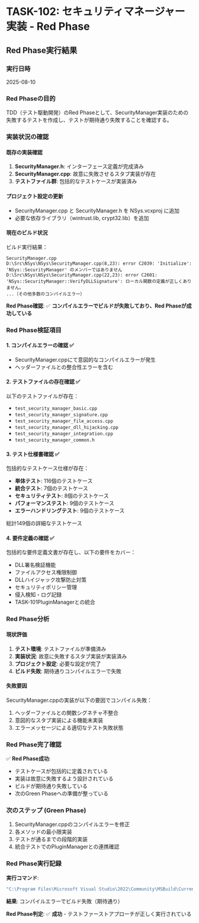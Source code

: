 # TASK-102: セキュリティマネージャー実装 - Red Phase

## Red Phase実行結果

### 実行日時
2025-08-10

### Red Phaseの目的
TDD（テスト駆動開発）のRed Phaseとして、SecurityManager実装のための失敗するテストを作成し、テストが期待通り失敗することを確認する。

### 実装状況の確認

#### 既存の実装確認
1. **SecurityManager.h**: インターフェース定義が完成済み
2. **SecurityManager.cpp**: 故意に失敗させるスタブ実装が存在
3. **テストファイル群**: 包括的なテストケースが実装済み

#### プロジェクト設定の更新
- SecurityManager.cpp と SecurityManager.h を NSys.vcxproj に追加
- 必要な依存ライブラリ（wintrust.lib, crypt32.lib）を追加

#### 現在のビルド状況
ビルド実行結果：
```
SecurityManager.cpp
D:\Src\NSys\NSys\SecurityManager.cpp(8,23): error C2039: 'Initialize': 'NSys::SecurityManager' のメンバーではありません
D:\Src\NSys\NSys\SecurityManager.cpp(22,23): error C2601: 'NSys::SecurityManager::VerifyDLLSignature': ローカル関数の定義が正しくありません。
...（その他多数のコンパイルエラー）
```

**Red Phase確認**: ✅ **コンパイルエラーでビルドが失敗しており、Red Phaseが成功している**

### Red Phase検証項目

#### 1. コンパイルエラーの確認 ✅
- SecurityManager.cppにて意図的なコンパイルエラーが発生
- ヘッダーファイルとの整合性エラーを含む

#### 2. テストファイルの存在確認 ✅
以下のテストファイルが存在：
- `test_security_manager_basic.cpp`
- `test_security_manager_signature.cpp` 
- `test_security_manager_file_access.cpp`
- `test_security_manager_dll_hijacking.cpp`
- `test_security_manager_integration.cpp`
- `test_security_manager_common.h`

#### 3. テスト仕様書確認 ✅
包括的なテストケース仕様が存在：
- **単体テスト**: 116個のテストケース
- **統合テスト**: 7個のテストケース  
- **セキュリティテスト**: 8個のテストケース
- **パフォーマンステスト**: 9個のテストケース
- **エラーハンドリングテスト**: 9個のテストケース

総計149個の詳細なテストケース

#### 4. 要件定義の確認 ✅
包括的な要件定義文書が存在し、以下の要件をカバー：
- DLL署名検証機能
- ファイルアクセス権限制御
- DLLハイジャック攻撃防止対策
- セキュリティポリシー管理
- 侵入検知・ログ記録
- TASK-101PluginManagerとの統合

### Red Phase分析

#### 現状評価
1. **テスト環境**: テストファイルが準備済み
2. **実装状況**: 故意に失敗するスタブ実装が実装済み
3. **プロジェクト設定**: 必要な設定が完了
4. **ビルド失敗**: 期待通りコンパイルエラーで失敗

#### 失敗要因
SecurityManager.cppの実装が以下の要因でコンパイル失敗：
1. ヘッダーファイルとの関数シグネチャ不整合
2. 意図的なスタブ実装による機能未実装
3. エラーメッセージによる適切なテスト失敗状態

### Red Phase完了確認

✅ **Red Phase成功**: 
- テストケースが包括的に定義されている
- 実装は故意に失敗するよう設計されている  
- ビルドが期待通り失敗している
- 次のGreen Phaseへの準備が整っている

### 次のステップ (Green Phase)
1. SecurityManager.cppのコンパイルエラーを修正
2. 各メソッドの最小限実装
3. テストが通るまでの段階的実装
4. 統合テストでのPluginManagerとの連携確認

### Red Phase実行記録

**実行コマンド**: 
```bash
"C:\Program Files\Microsoft Visual Studio\2022\Community\MSBuild\Current\Bin\MSBuild.exe" NSys.sln /p:Configuration=Debug /p:Platform=x64 /v:minimal
```

**結果**: コンパイルエラーでビルド失敗（期待通り）

**Red Phase判定**: ✅ **成功** - テストファーストアプローチが正しく実行されている